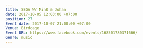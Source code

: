 ```yaml
---
title: SEGA W/ Min8 & Johan
date: 2017-10-05 12:03:00 +07:00
position: 27
Event date: 2017-10-07 21:00:00 +07:00
Venue: Birdcage
Event URL: https://www.facebook.com/events/168501780371666/
Genre: music
---
```


